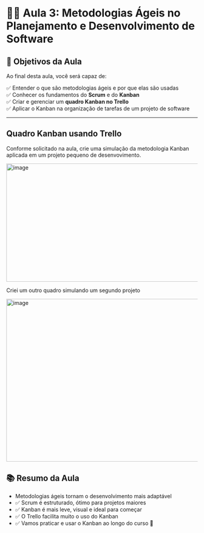 # 👩‍🏫 Aula 3: Metodologias Ágeis no Planejamento e Desenvolvimento de Software

## 🎯 Objetivos da Aula

Ao final desta aula, você será capaz de:

✅ Entender o que são metodologias ágeis e por que elas são usadas   
✅ Conhecer os fundamentos do **Scrum** e do **Kanban**   
✅ Criar e gerenciar um **quadro Kanban no Trello**   
✅ Aplicar o Kanban na organização de tarefas de um projeto de software   

---


## Quadro Kanban usando Trello
Conforme solicitado na aula, crie uma simulação da metodologia Kanban aplicada em um projeto pequeno de desenvovimento.


<img width="860" height="310" alt="image" src="https://github.com/user-attachments/assets/d67f13c7-62a1-4ae8-a00f-b739dafa27ae" />

Criei um outro quadro simulando um segundo projeto

<img width="854" height="427" alt="image" src="https://github.com/user-attachments/assets/e923e2fe-0d37-4823-ad65-0f6f39cadf5a" />

## 📚 Resumo da Aula
-  Metodologias ágeis tornam o desenvolvimento mais adaptável
- ✅ Scrum é estruturado, ótimo para projetos maiores
- ✅ Kanban é mais leve, visual e ideal para começar
- ✅ O Trello facilita muito o uso do Kanban
- ✅ Vamos praticar e usar o Kanban ao longo do curso 🎯
